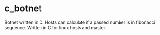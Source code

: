 # c_botnet
Botnet written in C. Hosts can calculate if a passed number is in fibonacci sequence. Written in C for linux hosts and master.
